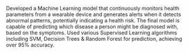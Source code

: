 Developed a Machine Learning model that continuously monitors health parameters from a wearable device and generates alerts when it detects abnormal patterns, potentially indicating a health risk.
The final model is capable of predicting which disease a person might be diagnosed with, based on the symptoms.
Used various Supervised Learning algorithms including SVM, Decision Trees & Random Forest for prediction, achieving over 95% accuracy.

